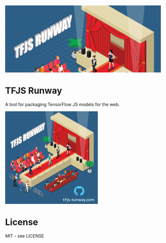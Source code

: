 ![runway graphic header with tfjs runway logo](runway-header.png)

# TFJS Runway

A tool for packaging TensorFlow JS models for the web.

<img src="./runway.png" width=300/>

# License

MIT - see LICENSE

